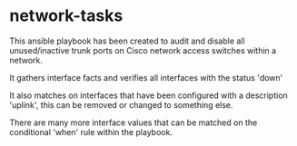 # network-tasks

This ansible playbook has been created to audit and disable all unused/inactive trunk ports on Cisco network access switches within a network.

It gathers interface facts and verifies all interfaces with the status 'down'

It also matches on interfaces that have been configured with a description 'uplink', this can be removed or changed to something else.

There are many more interface values that can be matched on the conditional 'when' rule within the playbook.
